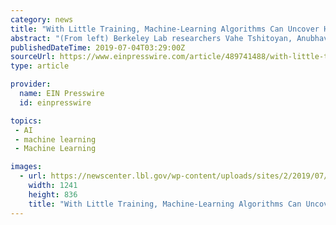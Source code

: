 ```yaml
---
category: news
title: "With Little Training, Machine-Learning Algorithms Can Uncover Hidden Scientific Knowledge"
abstract: "(From left) Berkeley Lab researchers Vahe Tshitoyan, Anubhav Jain, Leigh Weston, and John Dagdelen used machine learning to analyze 3.3 million abstracts from materials science papers. (Credit: Marilyn Chung/Berkeley Lab) Sure, computers can be used to ..."
publishedDateTime: 2019-07-04T03:29:00Z
sourceUrl: https://www.einpresswire.com/article/489741488/with-little-training-machine-learning-algorithms-can-uncover-hidden-scientific-knowledge
type: article

provider:
  name: EIN Presswire
  id: einpresswire

topics:
 - AI
 - machine learning
 - Machine Learning

images:
  - url: https://newscenter.lbl.gov/wp-content/uploads/sites/2/2019/07/thermoelectrics-predicted_updated.png
    width: 1241
    height: 836
    title: "With Little Training, Machine-Learning Algorithms Can Uncover Hidden Scientific Knowledge"
---
```

